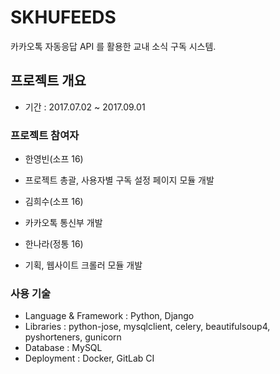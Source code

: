 # SKHUFEEDS

카카오톡 자동응답 API 를 활용한 교내 소식 구독 시스템.

## 프로젝트 개요
- 기간 : 2017.07.02 ~ 2017.09.01

### 프로젝트 참여자

- 한영빈(소프 16)
 - 프로젝트 총괄, 사용자별 구독 설정 페이지 모듈 개발

- 김희수(소프 16)
 - 카카오톡 통신부 개발

- 한나라(정통 16)
 - 기획, 웹사이트 크롤러 모듈 개발

### 사용 기술
- Language & Framework : Python, Django
- Libraries : python-jose, mysqlclient, celery, beautifulsoup4, pyshorteners, gunicorn
- Database : MySQL
- Deployment : Docker, GitLab CI

